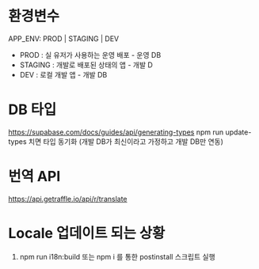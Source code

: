 # 환경변수

APP_ENV: PROD | STAGING | DEV
- PROD : 실 유저가 사용하는 운영 배포 - 운영 DB
- STAGING : 개발로 배포된 상태의 앱 - 개발 D
- DEV : 로컬 개발 앱 - 개발 DB


# DB 타입
https://supabase.com/docs/guides/api/generating-types
npm run update-types 치면 타입 동기화
(개발 DB가 최신이라고 가정하고 개발 DB만 연동) 

# 번역 API
https://api.getraffle.io/api/r/translate

# Locale 업데이트 되는 상황
1. npm run i18n:build 또는 npm i 를 통한 postinstall 스크립트 실행